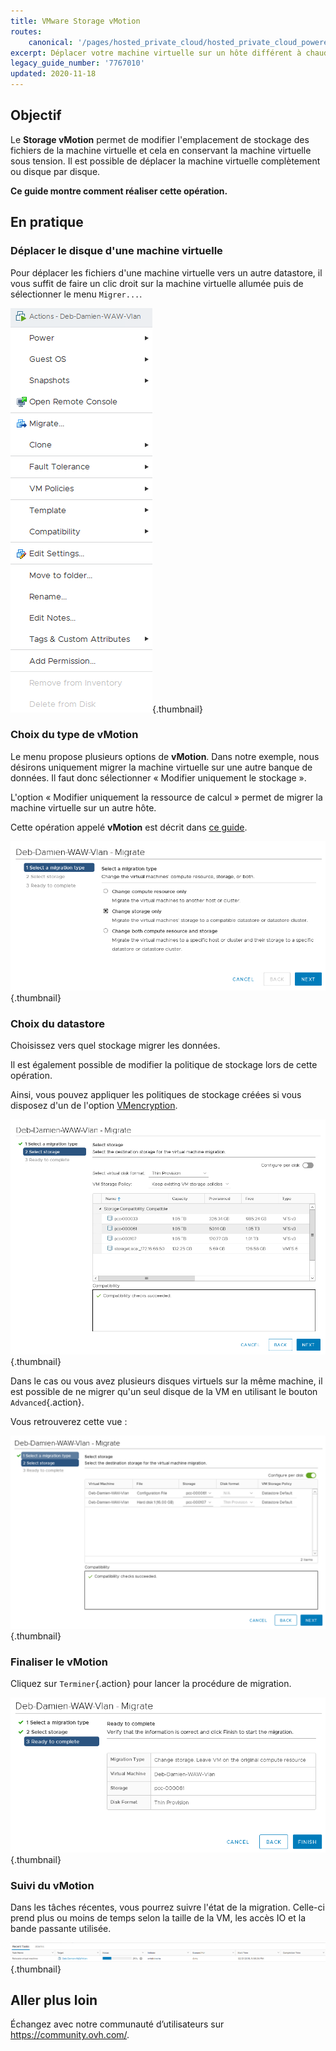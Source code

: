 ```yaml
---
title: VMware Storage vMotion
routes:
    canonical: '/pages/hosted_private_cloud/hosted_private_cloud_powered_by_vmware/vmware_storage_vmotion'
excerpt: Déplacer votre machine virtuelle sur un hôte différent à chaud
legacy_guide_number: '7767010'
updated: 2020-11-18
---
```


## Objectif

Le **Storage vMotion** permet de modifier l'emplacement de stockage des fichiers de la machine virtuelle et cela en conservant la machine virtuelle sous tension. Il est possible de déplacer la machine virtuelle complètement ou disque par disque.

**Ce guide montre comment réaliser cette opération.**

## En pratique

### Déplacer le disque d'une machine virtuelle

Pour déplacer les fichiers d'une machine virtuelle vers un autre datastore, il vous suffit de faire un clic droit sur la machine virtuelle allumée puis de sélectionner le menu `Migrer...`.

![déplacer disque](images/VmotionStorage1.png){.thumbnail}

### Choix du type de vMotion

Le menu propose plusieurs options de **vMotion**. Dans notre exemple, nous désirons uniquement migrer la machine virtuelle sur une autre banque de données. Il faut donc sélectionner « Modifier uniquement le stockage ».

L'option « Modifier uniquement la ressource de calcul » permet de migrer la machine virtuelle sur un autre hôte.  

Cette opération appelé **vMotion** est décrit dans [ce guide](/pages/bare_metal_cloud/managed_bare_metal/vmware_vmotion_new).

![choix de vMotion](images/VmotionStorage2.png){.thumbnail}

### Choix du datastore

Choisissez vers quel stockage migrer les données.

Il est également possible de modifier la politique de stockage lors de cette opération.

Ainsi, vous pouvez appliquer les politiques de stockage créées si vous disposez d'un de l'option [VMencryption](/pages/bare_metal_cloud/managed_bare_metal/vm_encrypt).

![choix datastore](images/VmotionStorage3.png){.thumbnail}

Dans le cas ou vous avez plusieurs disques virtuels sur la même machine, il est possible de ne migrer qu'un seul disque de la VM en utilisant le bouton `Advanced`{.action}.

Vous retrouverez cette vue :

![datastore vMotion](images/VmotionStorage6.png){.thumbnail}

### Finaliser le vMotion

Cliquez sur `Terminer`{.action} pour lancer la procédure de migration.

![finaliser le vMotion](images/VmotionStorage4.png){.thumbnail}

### Suivi du vMotion

Dans les tâches récentes, vous pourrez suivre l'état de la migration. Celle-ci prend plus ou moins de temps selon la taille de la VM, les accès IO et la bande passante utilisée.

![suivi de vMotion](images/VmotionStorage5.png){.thumbnail}

## Aller plus loin

Échangez avec notre communauté d’utilisateurs sur <https://community.ovh.com/>.
